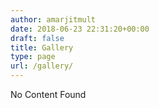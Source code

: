 ```yaml
---
author: amarjitmult
date: 2018-06-23 22:31:20+00:00
draft: false
title: Gallery
type: page
url: /gallery/
---
```


No Content Found
